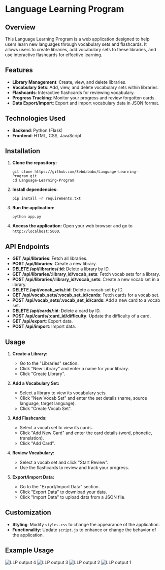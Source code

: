 # Language Learning Program

## Overview
This Language Learning Program is a web application designed to help users learn new languages through vocabulary sets and flashcards. It allows users to create libraries, add vocabulary sets to these libraries, and use interactive flashcards for effective learning.

## Features
- **Library Management**: Create, view, and delete libraries.
- **Vocabulary Sets**: Add, view, and delete vocabulary sets within libraries.
- **Flashcards**: Interactive flashcards for reviewing vocabulary.
- **Progress Tracking**: Monitor your progress and review forgotten cards.
- **Data Export/Import**: Export and import vocabulary data in JSON format.

## Technologies Used
- **Backend**: Python (Flask)
- **Frontend**: HTML, CSS, JavaScript

## Installation

1. **Clone the repository:**
    ```
    git clone https://github.com/Sebdababo/Language-Learning-Program.git
    cd Language-Learning-Program
    ```

2. **Install dependencies:**
    ```
    pip install -r requirements.txt
    ```

3. **Run the application:**
    ```
    python app.py
    ```

4. **Access the application:**
    Open your web browser and go to `http://localhost:5000`.
   
## API Endpoints
- **GET /api/libraries**: Fetch all libraries.
- **POST /api/libraries**: Create a new library.
- **DELETE /api/libraries/:id**: Delete a library by ID.
- **GET /api/libraries/:library_id/vocab_sets**: Fetch vocab sets for a library.
- **POST /api/libraries/:library_id/vocab_sets**: Create a new vocab set in a library.
- **DELETE /api/vocab_sets/:id**: Delete a vocab set by ID.
- **GET /api/vocab_sets/:vocab_set_id/cards**: Fetch cards for a vocab set.
- **POST /api/vocab_sets/:vocab_set_id/cards**: Add a new card to a vocab set.
- **DELETE /api/cards/:id**: Delete a card by ID.
- **POST /api/cards/:card_id/difficulty**: Update the difficulty of a card.
- **GET /api/export**: Export data.
- **POST /api/import**: Import data.

## Usage

1. **Create a Library:**
    - Go to the "Libraries" section.
    - Click "New Library" and enter a name for your library.
    - Click "Create Library".

2. **Add a Vocabulary Set:**
    - Select a library to view its vocabulary sets.
    - Click "New Vocab Set" and enter the set details (name, source language, target language).
    - Click "Create Vocab Set".

3. **Add Flashcards:**
    - Select a vocab set to view its cards.
    - Click "Add New Card" and enter the card details (word, phonetic, translation).
    - Click "Add Card".

4. **Review Vocabulary:**
    - Select a vocab set and click "Start Review".
    - Use the flashcards to review and track your progress.

5. **Export/Import Data:**
    - Go to the "Export/Import Data" section.
    - Click "Export Data" to download your data.
    - Click "Import Data" to upload data from a JSON file.

## Customization
- **Styling**: Modify `styles.css` to change the appearance of the application.
- **Functionality**: Update `script.js` to enhance or change the behavior of the application.

## Example Usage


![LLP output 4](https://github.com/user-attachments/assets/230112aa-f0c5-4e43-a10a-b2f7536d4670)
![LLP output 3](https://github.com/user-attachments/assets/fed061f7-d28e-4faf-822e-371c35ecf177)
![LLP output 2](https://github.com/user-attachments/assets/9689cc83-665e-4925-aa16-4e939c83e58a)
![LLP output 1](https://github.com/user-attachments/assets/416c0e8e-7c97-42ff-8781-8892c5c5548e)
